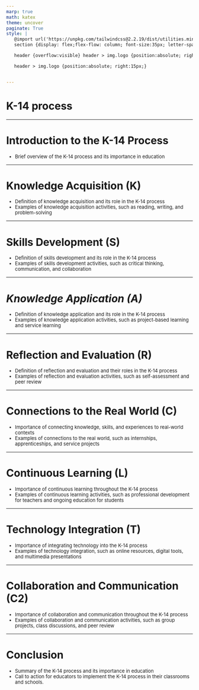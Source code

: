 ```yaml
---
marp: true
math: katex
theme: uncover
paginate: True
style: |
   @import url('https://unpkg.com/tailwindcss@2.2.19/dist/utilities.min.css');
   section {display: flex;flex-flow: column; font-size:35px; letter-spacing:1.4px;}

   header {overflow:visible} header > img.logo {position:absolute; right:15px;}

   header > img.logo {position:absolute; right:15px;}


---
```

<!-- backgroundColor: white -->
<!-- _class: lead -->

 # **K-14 process**

---
<style scoped>p,li {font-size:0.96em}</style>

 # **Introduction to the K-14 Process**
- Brief overview of the K-14 process and its importance in education


---
<style scoped>p,li {font-size:0.92em}</style>

 # Knowledge Acquisition (K)
- Definition of knowledge acquisition and its role in the K-14 process
- Examples of knowledge acquisition activities, such as reading, writing, and problem-solving


---
<style scoped>p,li {font-size:0.92em}</style>

 # **Skills Development (S)**
- Definition of skills development and its role in the K-14 process
- Examples of skills development activities, such as critical thinking, communication, and collaboration


---
<style scoped>p,li {font-size:0.92em}</style>

 # _Knowledge Application (A)_

- Definition of knowledge application and its role in the K-14 process
- Examples of knowledge application activities, such as project-based learning and service learning

---
<style scoped>p,li {font-size:0.92em}</style>

 # Reflection and Evaluation (R)
- Definition of reflection and evaluation and their roles in the K-14 process
- Examples of reflection and evaluation activities, such as self-assessment and peer review


---
<style scoped>p,li {font-size:0.92em}</style>

 # Connections to the Real World (C)
- Importance of connecting knowledge, skills, and experiences to real-world contexts
- Examples of connections to the real world, such as internships, apprenticeships, and service projects


---
<style scoped>p,li {font-size:0.92em}</style>

 # **Continuous Learning (L)**
- Importance of continuous learning throughout the K-14 process
- Examples of continuous learning activities, such as professional development for teachers and ongoing education for students


---
<style scoped>p,li {font-size:0.92em}</style>

 # **Technology Integration (T)**
- Importance of integrating technology into the K-14 process
- Examples of technology integration, such as online resources, digital tools, and multimedia presentations


---
<style scoped>p,li {font-size:0.92em}</style>

 # Collaboration and Communication (C2)
- Importance of collaboration and communication throughout the K-14 process
- Examples of collaboration and communication activities, such as group projects, class discussions, and peer review


---
<style scoped>p,li {font-size:0.92em}</style>

 # Conclusion
- Summary of the K-14 process and its importance in education
- Call to action for educators to implement the K-14 process in their classrooms and schools.
